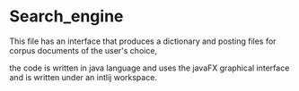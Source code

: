 # Search_engine
This file has an interface that produces a dictionary and posting files for corpus documents of the user's choice, 

the code is written in java language and uses the javaFX graphical interface and is written under an intlij workspace.
